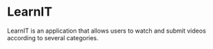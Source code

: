 # LearnIT
LearnIT is an application that allows users to watch and submit videos according to several categories.
